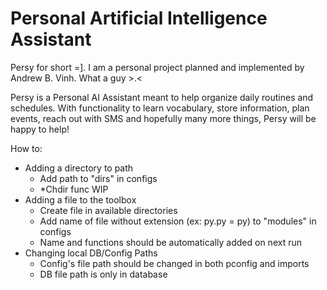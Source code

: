# Personal Artificial Intelligence Assistant
Persy for short =].
I am a personal project planned and implemented by Andrew B. Vinh. What a guy >.<

Persy is a Personal AI Assistant meant to help organize daily routines and schedules. With functionality to learn vocabulary, store information, plan events, reach out with SMS and hopefully many more things, Persy will be happy to help!


How to:

- Adding a directory to path
  - Add path to "dirs" in configs
  - *Chdir func WIP
- Adding a file to the toolbox
  - Create file in available directories
  - Add name of file without extension (ex: py.py = py) to "modules" in configs
  - Name and functions should be automatically added on next run
- Changing local DB/Config Paths
  - Config's file path should be changed in both pconfig and imports
  - DB file path is only in database

